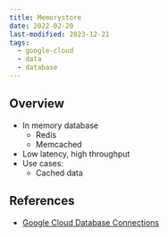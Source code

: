 ```yaml
---
title: Memorystore
date: 2022-02-20
last-modified: 2023-12-21
tags:
  - google-cloud
  - data
  - database
---
```


## Overview

- In memory database
	- Redis
	- Memcached
- Low latency, high throughput
- Use cases:
	- Cached data

## References

- [Google Cloud Database Connections](notes/Google%20Cloud%20Database%20Connections.md)

